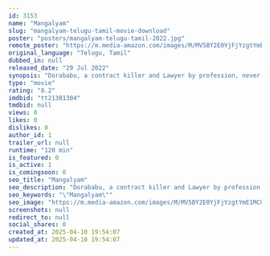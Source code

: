 ```yaml
---
id: 3153
name: "Mangalyam"
slug: "mangalyam-telugu-tamil-movie-download"
poster: "posters/mangalyam-telugu-tamil-2022.jpg"
remote_poster: "https://m.media-amazon.com/images/M/MV5BY2E0YjFjYzgtYmE1MC00NmIwLWJiMjktMzlmMTNlMGQ4ZDNkXkEyXkFqcGdeQXVyNjA2NTk2Mjc@._V1_SX300.jpg"
original_language: "Telugu, Tamil"
dubbed_in: null
released_date: "29 Jul 2022"
synopsis: "Dorababu, a contract killer and Lawyer by profession, never trusts in love and Marriage system, because of his love failure in the past. What factors make Dorababu to gain back the trust on love and marriage"
type: "movie"
rating: "8.2"
imdbid: "tt21301304"
tmdbid: null
views: 0
likes: 0
dislikes: 0
author_id: 1
trailer_url: null
runtime: "120 min"
is_featured: 0
is_active: 1
is_comingsoon: 0
seo_title: "Mangalyam"
seo_description: "Dorababu, a contract killer and Lawyer by profession, never trusts in love and Marriage system, because of his love failure in the past. What factors make Dorababu to gain back the trust on love and marriage"
seo_keywords: "\"Mangalyam\""
seo_image: "https://m.media-amazon.com/images/M/MV5BY2E0YjFjYzgtYmE1MC00NmIwLWJiMjktMzlmMTNlMGQ4ZDNkXkEyXkFqcGdeQXVyNjA2NTk2Mjc@._V1_SX300.jpg"
screenshots: null
redirect_to: null
social_shares: 0
created_at: 2025-04-10 19:54:07
updated_at: 2025-04-10 19:54:07
---
```


